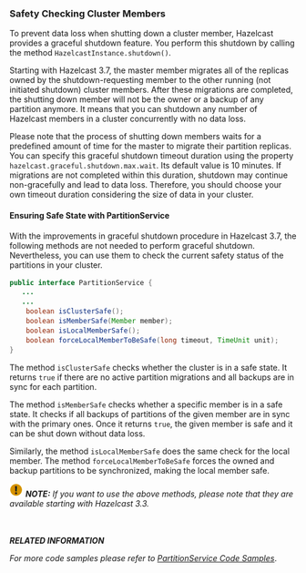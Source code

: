 
### Safety Checking Cluster Members

To prevent data loss when shutting down a cluster member, Hazelcast provides a graceful shutdown feature. You perform this shutdown by calling the method `HazelcastInstance.shutdown()`. 

Starting with Hazelcast 3.7, the master member migrates all of the replicas owned by the shutdown-requesting member to the other running (not initiated shutdown) cluster members. After these migrations are completed, the shutting down member will not be the owner or a backup of any partition anymore. It means that you can shutdown any number of Hazelcast members in a cluster concurrently with no data loss.

Please note that the process of shutting down members waits for a predefined amount of time for the master to migrate their partition replicas. You can specify this graceful shutdown timeout duration using the property `hazelcast.graceful.shutdown.max.wait`. Its default value is 10 minutes. If migrations are not completed within this duration, shutdown may continue non-gracefully and lead to data loss. Therefore, you should choose your own timeout duration considering the size of data in your cluster.

#### Ensuring Safe State with PartitionService

With the improvements in graceful shutdown procedure in Hazelcast 3.7, the following methods are not needed to perform graceful shutdown. Nevertheless, you can use them to check the current safety status of the partitions in your cluster.


```java
public interface PartitionService {
   ...
   ...
    boolean isClusterSafe();
    boolean isMemberSafe(Member member);
    boolean isLocalMemberSafe();
    boolean forceLocalMemberToBeSafe(long timeout, TimeUnit unit);
}
```

The method `isClusterSafe` checks whether the cluster is in a safe state. It returns `true` if there are no active partition migrations and all backups are in sync for each partition.

The method `isMemberSafe` checks whether a specific member is in a safe state. It checks if all backups of partitions of the given member are in sync with the primary ones. Once it returns `true`, the given member is safe and it can be shut down without data loss.

Similarly, the method `isLocalMemberSafe` does the same check for the local member. The method `forceLocalMemberToBeSafe` forces the owned and backup partitions to be synchronized, making the local member safe.

![image](images/NoteSmall.jpg) ***NOTE:*** *If you want to use the above methods, please note that they are available starting with Hazelcast 3.3.*

<br></br>
***RELATED INFORMATION***

*For more code samples please refer to <a href="https://github.com/hazelcast/hazelcast-code-samples/tree/master/monitoring/cluster/src/main/java" target="_blank">PartitionService Code Samples</a>*.
<br></br>
